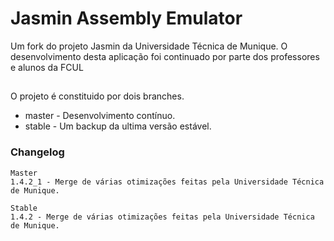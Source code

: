 # Jasmin Assembly Emulator
Um fork do projeto Jasmin da Universidade Técnica de Munique. O desenvolvimento desta aplicação foi continuado por parte dos professores e alunos da FCUL
##
O projeto é constituido por dois branches.
* master - Desenvolvimento contínuo.
* stable - Um backup da ultima versão estável.

### Changelog
```
Master
1.4.2_1 - Merge de várias otimizações feitas pela Universidade Técnica de Munique.
```

```
Stable
1.4.2 - Merge de várias otimizações feitas pela Universidade Técnica de Munique. 
```

